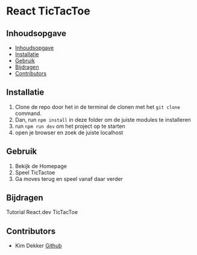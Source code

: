 # React TicTacToe

## Inhoudsopgave

  - [Inhoudsopgave](#inhoudsopgave)
  - [Installatie](#installatie)
  - [Gebruik](#gebruik)
  - [Bijdragen](#bijdragen)
  - [Contributors](#contributors)


## Installatie
1. Clone de repo door het in de terminal de clonen met het `git clone` command.
2. Dan, run `npm install` in deze folder om de juiste modules te installeren
3. run `npm run dev` om het project op te starten
4. open je browser en zoek de juiste localhost


## Gebruik
1. Bekijk de Homepage
2. Speel TicTactoe
3. Ga moves terug en speel vanaf daar verder


## Bijdragen

Tutorial React.dev TicTacToe

## Contributors
- Kim Dekker [Github](https://github.com/Kimdekker/)

